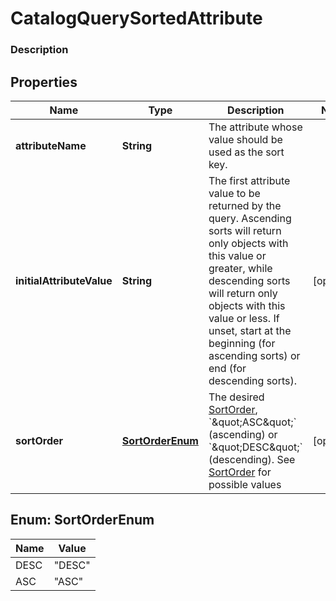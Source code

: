 
# CatalogQuerySortedAttribute

### Description



## Properties
Name | Type | Description | Notes
------------ | ------------- | ------------- | -------------
**attributeName** | **String** | The attribute whose value should be used as the sort key. | 
**initialAttributeValue** | **String** | The first attribute value to be returned by the query. Ascending sorts will return only objects with this value or greater, while descending sorts will return only objects with this value or less. If unset, start at the beginning (for ascending sorts) or end (for descending sorts). |  [optional]
**sortOrder** | [**SortOrderEnum**](#SortOrderEnum) | The desired [SortOrder](#type-sortorder), &#x60;\&quot;ASC\&quot;&#x60; (ascending) or &#x60;\&quot;DESC\&quot;&#x60; (descending). See [SortOrder](#type-sortorder) for possible values |  [optional]


<a name="SortOrderEnum"></a>
## Enum: SortOrderEnum
Name | Value
---- | -----
DESC | &quot;DESC&quot;
ASC | &quot;ASC&quot;



